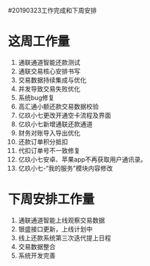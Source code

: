 #20190323工作完成和下周安排

# 这周工作量
1. 通联通道智能还款测试
2. 通联交易核心安排书写
3. 交易数据持续集成与优化
4. 并发导致交易失败优化
5. 系统bug修复
6. 高汇通小额还款交易数据校验
7. 亿玖小七更改开通空卡流程及界面
8. 亿玖小七新增通联还款通道
9. 财务对账导入导出优化
10. 还款订单积分抵扣
11. 代扣订单号不一致修复
12. 亿玖小七安卓、苹果app不再获取用户通讯录。
13. 亿玖小七-“我的服务”模块内容修改


# 下周安排工作量

1. 通联通道智能上线观察交易数据
2. 银盛接口更新，上线计划中
3. 线上还款系统第三次迭代提上日程
4. 交易数据整合
5. 系统开发完善
